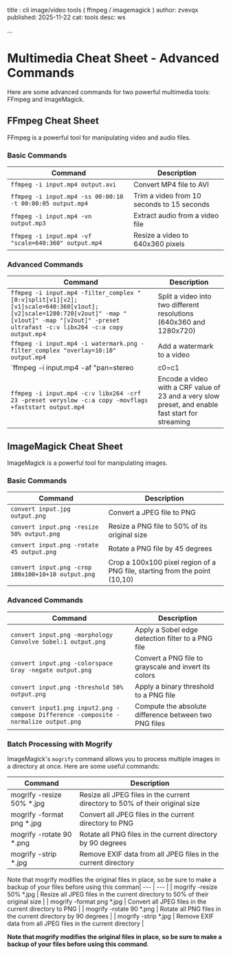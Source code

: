 title : cli image/video tools ( ffmpeg / imagemagick )
author: zvevqx
published: 2025-11-22
cat: tools
desc: ws

...


# Multimedia Cheat Sheet - Advanced Commands

Here are some advanced commands for two powerful multimedia tools: FFmpeg and ImageMagick.

## FFmpeg Cheat Sheet

FFmpeg is a powerful tool for manipulating video and audio files.

### Basic Commands

| Command | Description |
| --- | --- |
| `ffmpeg -i input.mp4 output.avi` | Convert MP4 file to AVI |
| `ffmpeg -i input.mp4 -ss 00:00:10 -t 00:00:05 output.mp4` | Trim a video from 10 seconds to 15 seconds |
| `ffmpeg -i input.mp4 -vn output.mp3` | Extract audio from a video file |
| `ffmpeg -i input.mp4 -vf "scale=640:360" output.mp4` | Resize a video to 640x360 pixels |

### Advanced Commands

| Command | Description |
| --- | --- |
| `ffmpeg -i input.mp4 -filter_complex "[0:v]split[v1][v2];[v1]scale=640:360[v1out];[v2]scale=1280:720[v2out]" -map "[v1out]" -map "[v2out]" -preset ultrafast -c:v libx264 -c:a copy output.mp4` | Split a video into two different resolutions (640x360 and 1280x720) |
| `ffmpeg -i input.mp4 -i watermark.png -filter_complex "overlay=10:10" output.mp4` | Add a watermark to a video |
| `ffmpeg -i input.mp4 -af "pan=stereo|c0=c1|c1=c0" output.mp4` | Convert mono audio to stereo |
| `ffmpeg -i input.mp4 -c:v libx264 -crf 23 -preset veryslow -c:a copy -movflags +faststart output.mp4` | Encode a video with a CRF value of 23 and a very slow preset, and enable fast start for streaming |

## ImageMagick Cheat Sheet

ImageMagick is a powerful tool for manipulating images.

### Basic Commands

| Command | Description |
| --- | --- |
| `convert input.jpg output.png` | Convert a JPEG file to PNG |
| `convert input.png -resize 50% output.png` | Resize a PNG file to 50% of its original size |
| `convert input.png -rotate 45 output.png` | Rotate a PNG file by 45 degrees |
| `convert input.png -crop 100x100+10+10 output.png` | Crop a 100x100 pixel region of a PNG file, starting from the point (10,10) |

### Advanced Commands

| Command | Description |
| --- | --- |
| `convert input.png -morphology Convolve Sobel:1 output.png` | Apply a Sobel edge detection filter to a PNG file |
| `convert input.png -colorspace Gray -negate output.png` | Convert a PNG file to grayscale and invert its colors |
| `convert input.png -threshold 50% output.png` | Apply a binary threshold to a PNG file |
| `convert input1.png input2.png -compose Difference -composite -normalize output.png` | Compute the absolute difference between two PNG files |

### Batch Processing with Mogrify

ImageMagick's `mogrify` command allows you to process multiple images in a directory at once. Here are some useful commands:

| Command | Description
| --- | --- |
| mogrify -resize 50% *.jpg | Resize all JPEG files in the current directory to 50% of their original size |
| mogrify -format png *.jpg | Convert all JPEG files in the current directory to PNG |
| mogrify -rotate 90 *.png | Rotate all PNG files in the current directory by 90 degrees |
| mogrify -strip *.jpg | Remove EXIF data from all JPEG files in the current directory |

Note that mogrify modifies the original files in place, so be sure to make a backup of your files before using this comman| --- | --- |
| mogrify -resize 50% *.jpg | Resize all JPEG files in the current directory to 50% of their original size |
| mogrify -format png *.jpg | Convert all JPEG files in the current directory to PNG |
| mogrify -rotate 90 *.png | Rotate all PNG files in the current directory by 90 degrees |
| mogrify -strip *.jpg | Remove EXIF data from all JPEG files in the current directory |

**Note that mogrify modifies the original files in place, so be sure to make a backup of your files before using this command**.
